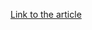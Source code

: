 [Link to the article](https://www.microsoft.com/security/blog/2022/04/12/tarrask-malware-uses-scheduled-tasks-for-defense-evasion/)
